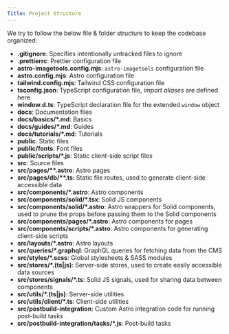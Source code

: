 ```yaml
---
Title: Project Structure
---
```


We try to follow the below file & folder structure to keep the codebase organized:

- **.gitignore**: Specifies intentionally untracked files to ignore
- **.prettierrc**: Prettier configuration file
- **astro-imagetools.config.mjs**: `astro-imagetools` configuration file
- **astro.config.mjs**: Astro configuration file
- **tailwind.config.mjs**: Tailwind CSS configuration file
- **tsconfig.json**: TypeScript configuration file, _import aliases_ are defined here
- **window.d.ts**: TypeScript declaration file for the extended `window` object
- **docs**: Documentation files
- **docs/basics/\*.md**: Basics
- **docs/guides/\*.md**: Guides
- **docs/tutorials/\*.md**: Tutorials
- **public**: Static files
- **public/fonts**: Font files
- **public/scripts/\*.js**: Static client-side script files
- **src**: Source files
- **src/pages/\*\*.astro**: Astro pages
- **src/pages/db/\*\*.ts**: Static file routes, used to generate client-side accessible data
- **src/components/\*.astro**: Astro components
- **src/components/solid/\*.tsx**: Solid JS components
- **src/components/solid/\*.astro**: Astro wrappers for Solid components, used to prune the props before passing them to the Solid components
- **src/components/pages/\*.astro**: Astro components for pages
- **src/components/scripts/\*.astro**: Astro components for generating client-side scripts
- **src/layouts/\*.astro**: Astro layouts
- **src/queries/\*.graphql**: GraphQL queries for fetching data from the CMS
- **src/styles/\*.scss**: Global stylesheets & SASS modules
- **src/stores/\*.(ts|js)**: Server-side stores, used to create easily accessible data sources
- **src/stores/signals/\*.ts**: Solid JS signals, used for sharing data between components
- **src/utils/\*.(ts|js)**: Server-side utilities
- **src/utils/client/\*.ts**: Client-side utilities
- **src/postbuild-integration**: Custom Astro integration code for running post-build tasks
- **src/postbuild-integration/tasks/\*.js**: Post-build tasks

